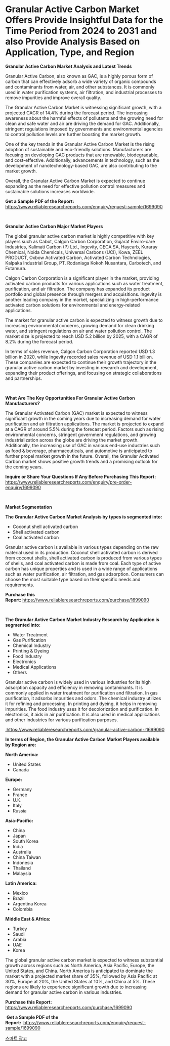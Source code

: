<p><h1>Granular Active Carbon Market Offers Provide Insightful Data for the Time Period from 2024 to 2031 and also Provide Analysis Based on Application, Type, and Region</h1></p><p><strong>Granular Active Carbon Market Analysis and Latest Trends</strong></p>
<p><p>Granular Active Carbon, also known as GAC, is a highly porous form of carbon that can effectively adsorb a wide variety of organic compounds and contaminants from water, air, and other substances. It is commonly used in water purification systems, air filtration, and industrial processes to remove impurities and improve overall quality.</p><p>The Granular Active Carbon Market is witnessing significant growth, with a projected CAGR of 14.4% during the forecast period. The increasing awareness about the harmful effects of pollutants and the growing need for clean and safe water and air are driving the demand for GAC. Additionally, stringent regulations imposed by governments and environmental agencies to control pollution levels are further boosting the market growth.</p><p>One of the key trends in the Granular Active Carbon Market is the rising adoption of sustainable and eco-friendly solutions. Manufacturers are focusing on developing GAC products that are renewable, biodegradable, and cost-effective. Additionally, advancements in technology, such as the development of nanotechnology-based GAC, are also contributing to the market growth.</p><p>Overall, the Granular Active Carbon Market is expected to continue expanding as the need for effective pollution control measures and sustainable solutions increases worldwide.</p></p>
<p><strong>Get a Sample PDF of the Report:&nbsp;</strong> <a href="https://www.reliableresearchreports.com/enquiry/request-sample/1699090">https://www.reliableresearchreports.com/enquiry/request-sample/1699090</a></p>
<p>&nbsp;</p>
<p><strong>Granular Active Carbon Major Market Players</strong></p>
<p><p>The global granular active carbon market is highly competitive with key players such as Cabot, Calgon Carbon Corporation, Gujarat Enviro-care Industries, Kalimati Carbon (P) Ltd., Ingevity, CECA SA, Haycarb, Kuraray Chemical, Noida Chemicals, Universal Carbons (UCI), Kowa, ZEEL PRODUCT, Oxbow Activated Carbon, Activated Carbon Technologies, Kalpaka Industrial Group, PT. Rodaniaga Kokoh Nusantara, Carbotech, and Futamura.</p><p>Calgon Carbon Corporation is a significant player in the market, providing activated carbon products for various applications such as water treatment, purification, and air filtration. The company has expanded its product portfolio and global presence through mergers and acquisitions. Ingevity is another leading company in the market, specializing in high-performance activated carbon solutions for environmental and energy-related applications.</p><p>The market for granular active carbon is expected to witness growth due to increasing environmental concerns, growing demand for clean drinking water, and stringent regulations on air and water pollution control. The market size is projected to reach USD 5.2 billion by 2025, with a CAGR of 8.2% during the forecast period.</p><p>In terms of sales revenue, Calgon Carbon Corporation reported USD 1.3 billion in 2020, while Ingevity recorded sales revenue of USD 1.1 billion. These companies are expected to continue their growth trajectory in the granular active carbon market by investing in research and development, expanding their product offerings, and focusing on strategic collaborations and partnerships.</p></p>
<p>&nbsp;</p>
<p><strong>What Are The Key Opportunities For Granular Active Carbon Manufacturers?</strong></p>
<p><p>The Granular Activated Carbon (GAC) market is expected to witness significant growth in the coming years due to increasing demand for water purification and air filtration applications. The market is projected to expand at a CAGR of around 5.5% during the forecast period. Factors such as rising environmental concerns, stringent government regulations, and growing industrialization across the globe are driving the market growth. Additionally, the increasing use of GAC in various end-use industries such as food & beverage, pharmaceuticals, and automotive is anticipated to further propel market growth in the future. Overall, the Granular Activated Carbon market shows positive growth trends and a promising outlook for the coming years.</p></p>
<p><strong>Inquire or Share Your Questions If Any Before Purchasing This Report:</strong> <a href="https://www.reliableresearchreports.com/enquiry/pre-order-enquiry/1699090">https://www.reliableresearchreports.com/enquiry/pre-order-enquiry/1699090</a></p>
<p>&nbsp;</p>
<p><strong>Market Segmentation</strong></p>
<p><strong>The Granular Active Carbon Market Analysis by types is segmented into:</strong></p>
<p><ul><li>Coconut shell activated carbon</li><li>Shell activated carbon</li><li>Coal activated carbon</li></ul></p>
<p><p>Granular active carbon is available in various types depending on the raw material used in its production. Coconut shell activated carbon is derived from coconut shells, shell activated carbon is produced from various types of shells, and coal activated carbon is made from coal. Each type of active carbon has unique properties and is used in a wide range of applications such as water purification, air filtration, and gas adsorption. Consumers can choose the most suitable type based on their specific needs and requirements.</p></p>
<p><strong>Purchase this Report:&nbsp;</strong><a href="https://www.reliableresearchreports.com/purchase/1699090">https://www.reliableresearchreports.com/purchase/1699090</a></p>
<p>&nbsp;</p>
<p><strong>The Granular Active Carbon Market Industry Research by Application is segmented into:</strong></p>
<p><ul><li>Water Treatment</li><li>Gas Purification</li><li>Chemical Industry</li><li>Printing & Dyeing</li><li>Food Industry</li><li>Electronics</li><li>Medical Applications</li><li>Others</li></ul></p>
<p><p>Granular active carbon is widely used in various industries for its high adsorption capacity and efficiency in removing contaminants. It is commonly applied in water treatment for purification and filtration. In gas purification, it adsorbs impurities and odors. The chemical industry utilizes it for refining and processing. In printing and dyeing, it helps in removing impurities. The food industry uses it for decolorization and purification. In electronics, it aids in air purification. It is also used in medical applications and other industries for various purification purposes.</p></p>
<p><a href="https://www.reliableresearchreports.com/granular-active-carbon-r1699090">&nbsp;https://www.reliableresearchreports.com/granular-active-carbon-r1699090</a></p>
<p><strong>In terms of Region, the Granular Active Carbon Market Players available by Region are:</strong></p>
<p>
    <p> <strong> North America: </strong>
        <ul>
            <li>United States</li>
            <li>Canada</li>
        </ul>
        </p> 
    <p> <strong> Europe: </strong>
        <ul>
            <li>Germany</li>
            <li>France</li>
            <li>U.K.</li>
            <li>Italy</li>
            <li>Russia</li>
        </ul>
        </p> 
    <p> <strong> Asia-Pacific: </strong>
        <ul>
            <li>China</li>
            <li>Japan</li>
            <li>South Korea</li>
            <li>India</li>
            <li>Australia</li>
            <li>China Taiwan</li>
            <li>Indonesia</li>
            <li>Thailand</li>
            <li>Malaysia</li>
        </ul>
        </p> 
    <p> <strong> Latin America: </strong>
        <ul>
            <li>Mexico</li>
            <li>Brazil</li>
            <li>Argentina Korea</li>
            <li>Colombia</li>
        </ul>
        </p> 
    <p> <strong> Middle East & Africa: </strong>
        <ul>
            <li>Turkey</li>
            <li>Saudi</li>
            <li>Arabia</li>
            <li>UAE</li>
            <li>Korea</li>
        </ul>
    </p>
    </p>
<p><p>The global granular active carbon market is expected to witness substantial growth across regions such as North America, Asia Pacific, Europe, the United States, and China. North America is anticipated to dominate the market with a projected market share of 35%, followed by Asia Pacific at 30%, Europe at 20%, the United States at 10%, and China at 5%. These regions are likely to experience significant growth due to increasing demand for granular active carbon in various industries.</p></p>
<p><strong>Purchase this Report: </strong><a href="https://www.reliableresearchreports.com/purchase/1699090">https://www.reliableresearchreports.com/purchase/1699090</a></p>
<p>&nbsp;<strong>Get a Sample PDF of the Report:&nbsp;&nbsp;</strong><a href="https://www.reliableresearchreports.com/enquiry/request-sample/1699090">https://www.reliableresearchreports.com/enquiry/request-sample/1699090</a></p>
<p><strong></strong></p>
<p><p><a href="https://github.com/jntpkh496620/Market-Research-Report-List-2/blob/main/390364664329.md">스마트 광고</a></p></p>